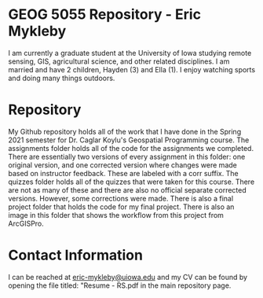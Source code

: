 # GEOG 5055 Repository - Eric Mykleby
I am currently a graduate student at the University of Iowa studying remote sensing, GIS, agricultural science, and other related disciplines. I am married and have 2 children, Hayden (3) and Ella (1). I enjoy watching sports and doing many things outdoors.

# Repository
My Github repository holds all of the work that I have done in the Spring 2021 semester for Dr. Caglar Koylu's Geospatial Programming course. The assignments folder holds all of the code for the assignments we completed. There are essentially two versions of every assignment in this folder: one original version, and one corrected version where changes were made based on instructor feedback. These are labeled with a corr suffix.
The quizzes folder holds all of the quizzes that were taken for this course. There are not as many of these and there are also no official separate corrected versions. However, some corrections were made.
There is also a final project folder that holds the code for my final project. There is also an image in this folder that shows the workflow from this project from ArcGISPro.

# Contact Information
I can be reached at eric-mykleby@uiowa.edu and my CV can be found by opening the file titled: "Resume - RS.pdf in the main repository page.
